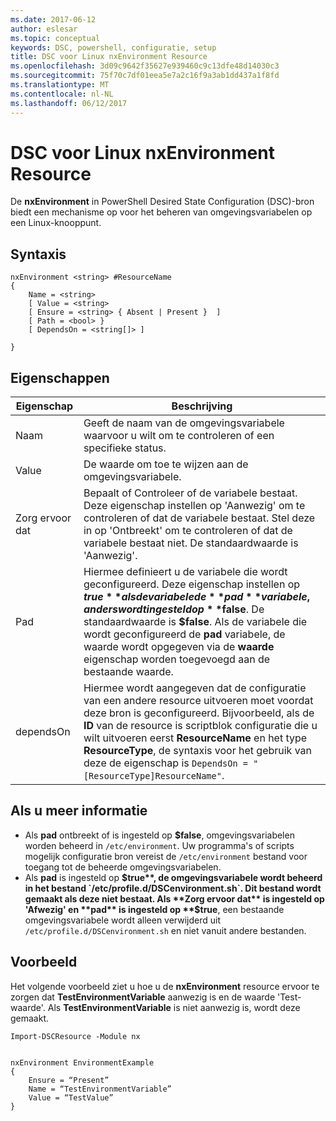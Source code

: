 ```yaml
---
ms.date: 2017-06-12
author: eslesar
ms.topic: conceptual
keywords: DSC, powershell, configuratie, setup
title: DSC voor Linux nxEnvironment Resource
ms.openlocfilehash: 3d09c9642f35627e939460c9c13dfe48d14030c3
ms.sourcegitcommit: 75f70c7df01eea5e7a2c16f9a3ab1dd437a1f8fd
ms.translationtype: MT
ms.contentlocale: nl-NL
ms.lasthandoff: 06/12/2017
---
```

# <a name="dsc-for-linux-nxenvironment-resource"></a>DSC voor Linux nxEnvironment Resource

De **nxEnvironment** in PowerShell Desired State Configuration (DSC)-bron biedt een mechanisme op voor het beheren van omgevingsvariabelen op een Linux-knooppunt.

## <a name="syntax"></a>Syntaxis

```
nxEnvironment <string> #ResourceName
{
    Name = <string>
    [ Value = <string>
    [ Ensure = <string> { Absent | Present }  ]
    [ Path = <bool> }
    [ DependsOn = <string[]> ]

}
```

## <a name="properties"></a>Eigenschappen

|  Eigenschap |  Beschrijving | 
|---|---|
| Naam| Geeft de naam van de omgevingsvariabele waarvoor u wilt om te controleren of een specifieke status.| 
| Value| De waarde om toe te wijzen aan de omgevingsvariabele.| 
| Zorg ervoor dat| Bepaalt of Controleer of de variabele bestaat. Deze eigenschap instellen op 'Aanwezig' om te controleren of dat de variabele bestaat. Stel deze in op 'Ontbreekt' om te controleren of dat de variabele bestaat niet. De standaardwaarde is 'Aanwezig'.| 
| Pad| Hiermee definieert u de variabele die wordt geconfigureerd. Deze eigenschap instellen op **$true** als de variabele de **pad** variabele, anders wordt ingesteld op **$false**. De standaardwaarde is **$false**. Als de variabele die wordt geconfigureerd de **pad** variabele, de waarde wordt opgegeven via de **waarde** eigenschap worden toegevoegd aan de bestaande waarde.| 
| dependsOn | Hiermee wordt aangegeven dat de configuratie van een andere resource uitvoeren moet voordat deze bron is geconfigureerd. Bijvoorbeeld, als de **ID** van de resource is scriptblok configuratie die u wilt uitvoeren eerst **ResourceName** en het type **ResourceType**, de syntaxis voor het gebruik van deze de eigenschap is `DependsOn = "[ResourceType]ResourceName"`.| 

## <a name="additional-information"></a>Als u meer informatie

* Als **pad** ontbreekt of is ingesteld op **$false**, omgevingsvariabelen worden beheerd in `/etc/environment`. Uw programma's of scripts mogelijk configuratie bron vereist de `/etc/environment` bestand voor toegang tot de beheerde omgevingsvariabelen.
* Als **pad** is ingesteld op **$true**, de omgevingsvariabele wordt beheerd in het bestand `/etc/profile.d/DSCenvironment.sh`. Dit bestand wordt gemaakt als deze niet bestaat. Als **Zorg ervoor dat** is ingesteld op 'Afwezig' en **pad** is ingesteld op **$true**, een bestaande omgevingsvariabele wordt alleen verwijderd uit `/etc/profile.d/DSCenvironment.sh` en niet vanuit andere bestanden.

## <a name="example"></a>Voorbeeld

Het volgende voorbeeld ziet u hoe u de **nxEnvironment** resource ervoor te zorgen dat **TestEnvironmentVariable** aanwezig is en de waarde 'Test-waarde'. Als **TestEnvironmentVariable** is niet aanwezig is, wordt deze gemaakt.

```
Import-DSCResource -Module nx 


nxEnvironment EnvironmentExample
{
    Ensure = “Present”
    Name = “TestEnvironmentVariable”
    Value = “TestValue”
}
```


